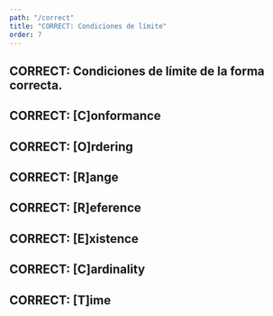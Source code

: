 ```yaml
---
path: "/correct"
title: "CORRECT: Condiciones de límite"
order: 7
---
```


## CORRECT: Condiciones de límite de la forma correcta.

## CORRECT: [C]onformance

## CORRECT: [O]rdering

## CORRECT: [R]ange

## CORRECT: [R]eference

## CORRECT: [E]xistence

## CORRECT: [C]ardinality

## CORRECT: [T]ime
